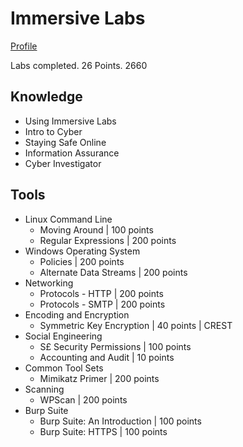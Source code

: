 # Immersive Labs
[Profile](https://main.immersivelabs.online/profile/smoisset)

Labs completed. 26
Points. 2660   

## Knowledge
- Using Immersive Labs
- Intro to Cyber
- Staying Safe Online
- Information Assurance
- Cyber Investigator

## Tools
- Linux Command Line
   - Moving Around | 100 points
   - Regular Expressions | 200 points
- Windows Operating System
   - Policies | 200 points
   - Alternate Data Streams | 200 points
- Networking
   - Protocols - HTTP | 200 points
   - Protocols - SMTP | 200 points
- Encoding and Encryption
   - Symmetric Key Encryption | 40 points | CREST
- Social Engineering
   - S£ Security Permissions | 100 points
   - Accounting and Audit | 10 points
- Common Tool Sets
   - Mimikatz Primer | 200 points
- Scanning
   - WPScan | 200 points
- Burp Suite
   - Burp Suite: An Introduction | 100 points
   - Burp Suite: HTTPS | 100 points
